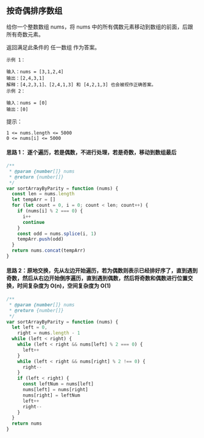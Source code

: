 ## 按奇偶排序数组

给你一个整数数组 nums，将 nums 中的所有偶数元素移动到数组的前面，后跟所有奇数元素。

返回满足此条件的 任一数组 作为答案。

```
示例 1：

输入：nums = [3,1,2,4]
输出：[2,4,3,1]
解释：[4,2,3,1]、[2,4,1,3] 和 [4,2,1,3] 也会被视作正确答案。
示例 2：

输入：nums = [0]
输出：[0]
```

提示：

```
1 <= nums.length <= 5000
0 <= nums[i] <= 5000
```

#### 思路 1： 逐个遍历，若是偶数，不进行处理，若是奇数，移动到数组最后

```javascript
/**
 * @param {number[]} nums
 * @return {number[]}
 */
var sortArrayByParity = function (nums) {
  const len = nums.length
  let tempArr = []
  for (let count = 0, i = 0; count < len; count++) {
    if (nums[i] % 2 === 0) {
      i++
      continue
    }
    const odd = nums.splice(i, 1)
    tempArr.push(odd)
  }
  return nums.concat(tempArr)
}
```

#### 思路 2：原地交换，先从左边开始遍历，若为偶数则表示已经排好序了，直到遇到奇数，然后从右边开始倒序遍历，直到遇到偶数，然后将奇数和偶数进行位置交换，时间复杂度为 O(n)，空间复杂度为 O(1)

```javascript
/**
 * @param {number[]} nums
 * @return {number[]}
 */
var sortArrayByParity = function (nums) {
  let left = 0,
    right = nums.length - 1
  while (left < right) {
    while (left < right && nums[left] % 2 === 0) {
      left++
    }
    while (left < right && nums[right] % 2 !== 0) {
      right--
    }
    if (left < right) {
      const leftNum = nums[left]
      nums[left] = nums[right]
      nums[right] = leftNum
      left++
      right--
    }
  }
  return nums
}
```
